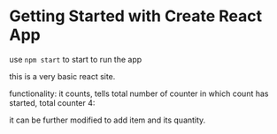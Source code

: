 # Getting Started with Create React App

use `npm start` to start to run the app

this is a very basic react site.

functionality: it counts, tells total number of counter in which count has started, total counter 4:

it can be further modified to add item and its quantity.
